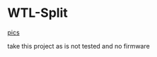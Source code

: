 # WTL-Split

[pics](https://imgur.com/a/rFJwc3o)

take this project as is
not tested and no firmware

